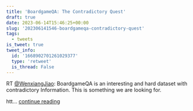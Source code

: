 ```yaml
---
title: 'BoardgameQA: The Contradictory Quest'
draft: true
date: 2023-06-14T15:46:25+00:00
slug: '202306141546-boardgameqa-contradictory-quest'
tags:
  - tweets
is_tweet: true
tweet_info:
  id: '1668902701261029377'
  type: 'retweet'
  is_thread: False
---
```




RT [@WenxiangJiao](https://x.com/WenxiangJiao): BoardgameQA is an interesting and hard dataset with contradictory Information.
This is something we are looking for.

htt… [continue reading](https://x.com/sytelus/status/1668902701261029377)
